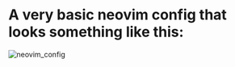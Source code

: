 # A very basic neovim config that looks something like this:
![neovim_config](https://github.com/n1haldev/nvim_configs/assets/97780641/41ec0616-e276-438b-be08-47b326ce98e4)
